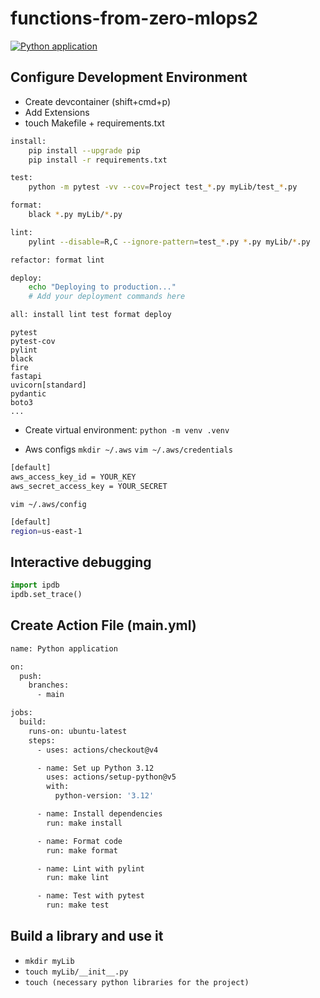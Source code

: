 # functions-from-zero-mlops2

[![Python application](https://github.com/mboukabous/functions-from-zero-mlops2/actions/workflows/main.yml/badge.svg)](https://github.com/mboukabous/functions-from-zero-mlops2/actions/workflows/main.yml)

## Configure Development Environment

- Create devcontainer (shift+cmd+p)
- Add Extensions
- touch Makefile + requirements.txt
```bash
install:
	pip install --upgrade pip
	pip install -r requirements.txt

test:
	python -m pytest -vv --cov=Project test_*.py myLib/test_*.py

format:
	black *.py myLib/*.py

lint:
	pylint --disable=R,C --ignore-pattern=test_*.py *.py myLib/*.py

refactor: format lint

deploy:
	echo "Deploying to production..."
	# Add your deployment commands here

all: install lint test format deploy
```
```
pytest
pytest-cov
pylint
black
fire
fastapi
uvicorn[standard]
pydantic
boto3
...
```

- Create virtual environment: `python -m venv .venv`

- Aws configs
`mkdir ~/.aws`
`vim ~/.aws/credentials`
```bash
[default]
aws_access_key_id = YOUR_KEY
aws_secret_access_key = YOUR_SECRET
```

`vim ~/.aws/config`
```bash
[default]
region=us-east-1
```

## Interactive debugging

```python
import ipdb
ipdb.set_trace()
```

## Create Action File (main.yml)

```bash
name: Python application

on:
  push:
    branches:
      - main

jobs:
  build:
    runs-on: ubuntu-latest
    steps:
      - uses: actions/checkout@v4

      - name: Set up Python 3.12
        uses: actions/setup-python@v5
        with:
          python-version: '3.12'

      - name: Install dependencies
        run: make install

      - name: Format code
        run: make format

      - name: Lint with pylint
        run: make lint

      - name: Test with pytest
        run: make test
```

## Build a library and use it

- `mkdir myLib`
- `touch myLib/__init__.py`
- `touch (necessary python libraries for the project)`
